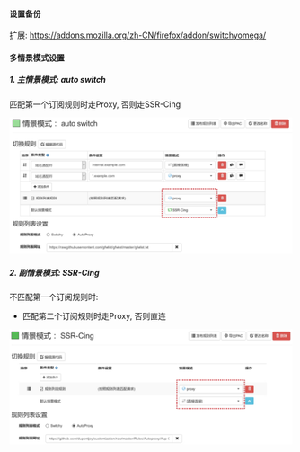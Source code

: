#### 设置备份

扩展: https://addons.mozilla.org/zh-CN/firefox/addon/switchyomega/

#### 多情景模式设置

##### 1. 主情景模式: auto switch

匹配第一个订阅规则时走Proxy, 否则走SSR-Cing

![](img/profile-main.jpg)

##### 2. 副情景模式: SSR-Cing

不匹配第一个订阅规则时:

- 匹配第二个订阅规则时走Proxy, 否则直连

![](img/profile-part.jpg)